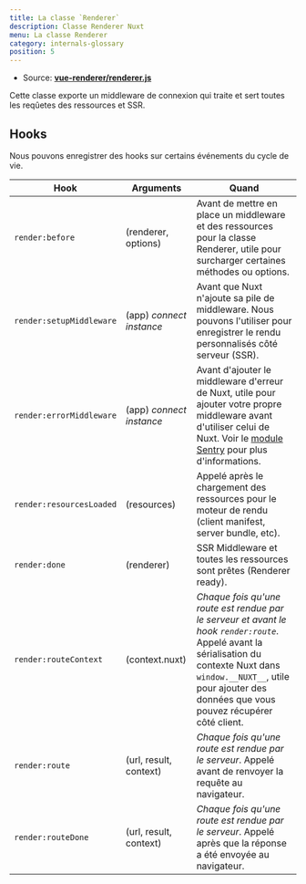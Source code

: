 ```yaml
---
title: La classe `Renderer`
description: Classe Renderer Nuxt
menu: La classe Renderer
category: internals-glossary
position: 5
---
```


- Source: **[vue-renderer/renderer.js](https://github.com/nuxt/nuxt.js/blob/dev/packages/vue-renderer/src/renderer.js)**

Cette classe exporte un middleware de connexion qui traite et sert toutes les reqûetes des ressources et SSR.

## Hooks

Nous pouvons enregistrer des hooks sur certains événements du cycle de vie.

| Hook                     | Arguments                | Quand                                                                                                                                                                                                                                                        |
| ------------------------ | ------------------------ | ------------------------------------------------------------------------------------------------------------------------------------------------------------------------------------------------------------------------------------------------------------ |
| `render:before`          | (renderer, options)      | Avant de mettre en place un middleware et des ressources pour la classe Renderer, utile pour surcharger certaines méthodes ou options.                                                                                                                       |
| `render:setupMiddleware` | (app) _connect instance_ | Avant que Nuxt n'ajoute sa pile de middleware. Nous pouvons l'utiliser pour enregistrer le rendu personnalisés côté serveur (SSR).                                                                                                                           |
| `render:errorMiddleware` | (app) _connect instance_ | Avant d'ajouter le middleware d'erreur de Nuxt, utile pour ajouter votre propre middleware avant d'utiliser celui de Nuxt. Voir le [module Sentry](https://github.com/nuxt-community/sentry-module/blob/v4.0.3/lib/module.js#L151) pour plus d'informations. |
| `render:resourcesLoaded` | (resources)              | Appelé après le chargement des ressources pour le moteur de rendu (client manifest, server bundle, etc).                                                                                                                                                     |
| `render:done`            | (renderer)               | SSR Middleware et toutes les ressources sont prêtes (Renderer ready).                                                                                                                                                                                        |
| `render:routeContext`    | (context.nuxt)           | _Chaque fois qu'une route est rendue par le serveur et avant le hook `render:route`_. Appelé avant la sérialisation du contexte Nuxt dans `window.__NUXT__`, utile pour ajouter des données que vous pouvez récupérer côté client.                           |
| `render:route`           | (url, result, context)   | _Chaque fois qu'une route est rendue par le serveur_. Appelé avant de renvoyer la requête au navigateur.                                                                                                                                                     |
| `render:routeDone`       | (url, result, context)   | _Chaque fois qu'une route est rendue par le serveur_. Appelé après que la réponse a été envoyée au navigateur.                                                                                                                                               |
